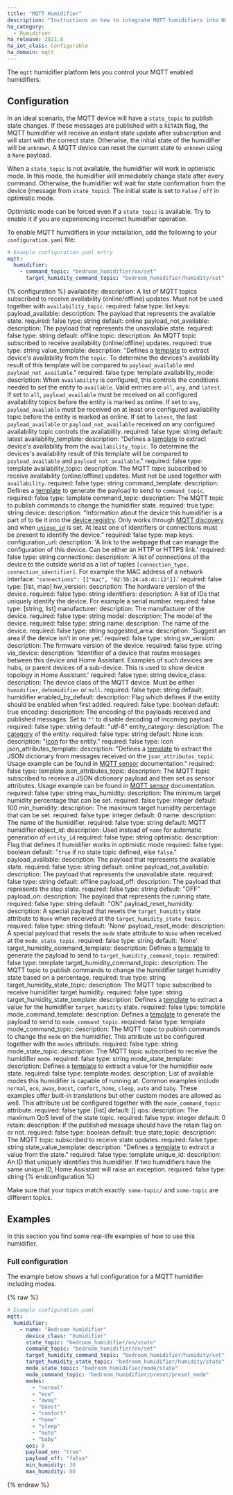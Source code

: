 ```yaml
---
title: "MQTT Humidifier"
description: "Instructions on how to integrate MQTT humidifiers into Home Assistant."
ha_category:
  - Humidifier
ha_release: 2021.8
ha_iot_class: Configurable
ha_domain: mqtt
---
```


The `mqtt` humidifier platform lets you control your MQTT enabled humidifiers.

## Configuration

In an ideal scenario, the MQTT device will have a `state_topic` to publish state changes. If these messages are published with a `RETAIN` flag, the MQTT humidifier will receive an instant state update after subscription and will start with the correct state. Otherwise, the initial state of the humidifier will be `unknown`. A MQTT device can reset the current state to `unknown` using a `None` payload.

When a `state_topic` is not available, the humidifier will work in optimistic mode. In this mode, the humidifier will immediately change state after every command. Otherwise, the humidifier will wait for state confirmation from the device (message from `state_topic`). The initial state is set to `False` / `off` in optimistic mode.

Optimistic mode can be forced even if a `state_topic` is available. Try to enable it if you are experiencing incorrect humidifier operation.

<a id='new_format'></a>

To enable MQTT humidifiers in your installation, add the following to your `configuration.yaml` file:

```yaml
# Example configuration.yaml entry
mqtt:
  humidifier:
    - command_topic: "bedroom_humidifier/on/set"
      target_humidity_command_topic: "bedroom_humidifier/humidity/set"
```

{% configuration %}
availability:
  description: A list of MQTT topics subscribed to receive availability (online/offline) updates. Must not be used together with `availability_topic`.
  required: false
  type: list
  keys:
    payload_available:
      description: The payload that represents the available state.
      required: false
      type: string
      default: online
    payload_not_available:
      description: The payload that represents the unavailable state.
      required: false
      type: string
      default: offline
    topic:
      description: An MQTT topic subscribed to receive availability (online/offline) updates.
      required: true
      type: string
    value_template:
      description: "Defines a [template](/docs/configuration/templating/#using-templates-with-the-mqtt-integration) to extract device's availability from the `topic`. To determine the devices's availability result of this template will be compared to `payload_available` and `payload_not_available`."
      required: false
      type: template
availability_mode:
  description: When `availability` is configured, this controls the conditions needed to set the entity to `available`. Valid entries are `all`, `any`, and `latest`. If set to `all`, `payload_available` must be received on all configured availability topics before the entity is marked as online. If set to `any`, `payload_available` must be received on at least one configured availability topic before the entity is marked as online. If set to `latest`, the last `payload_available` or `payload_not_available` received on any configured availability topic controls the availability.
  required: false
  type: string
  default: latest
availability_template:
  description: "Defines a [template](/docs/configuration/templating/#using-templates-with-the-mqtt-integration) to extract device's availability from the `availability_topic`. To determine the devices's availability result of this template will be compared to `payload_available` and `payload_not_available`."
  required: false
  type: template
availability_topic:
  description: The MQTT topic subscribed to receive availability (online/offline) updates. Must not be used together with `availability`.
  required: false
  type: string
command_template:
  description: Defines a [template](/docs/configuration/templating/#using-templates-with-the-mqtt-integration) to generate the payload to send to `command_topic`.
  required: false
  type: template
command_topic:
  description: The MQTT topic to publish commands to change the humidifier state.
  required: true
  type: string
device:
  description: "Information about the device this humidifier is a part of to tie it into the [device registry](https://developers.home-assistant.io/docs/en/device_registry_index.html). Only works through [MQTT discovery](/integrations/mqtt/#mqtt-discovery) and when [`unique_id`](#unique_id) is set. At least one of identifiers or connections must be present to identify the device."
  required: false
  type: map
  keys:
    configuration_url:
      description: 'A link to the webpage that can manage the configuration of this device. Can be either an HTTP or HTTPS link.'
      required: false
      type: string
    connections:
      description: 'A list of connections of the device to the outside world as a list of tuples `[connection_type, connection_identifier]`. For example the MAC address of a network interface: `"connections": [["mac", "02:5b:26:a8:dc:12"]]`.'
      required: false
      type: [list, map]
    hw_version:
      description: The hardware version of the device.
      required: false
      type: string
    identifiers:
      description: A list of IDs that uniquely identify the device. For example a serial number.
      required: false
      type: [string, list]
    manufacturer:
      description: The manufacturer of the device.
      required: false
      type: string
    model:
      description: The model of the device.
      required: false
      type: string
    name:
      description: The name of the device.
      required: false
      type: string
    suggested_area:
      description: 'Suggest an area if the device isn’t in one yet.'
      required: false
      type: string
    sw_version:
      description: The firmware version of the device.
      required: false
      type: string
    via_device:
      description: 'Identifier of a device that routes messages between this device and Home Assistant. Examples of such devices are hubs, or parent devices of a sub-device. This is used to show device topology in Home Assistant.'
      required: false
      type: string
device_class:
  description: The device class of the MQTT device. Must be either `humidifier`, `dehumidifier` or `null`.
  required: false
  type: string
  default: humidifier
enabled_by_default:
  description: Flag which defines if the entity should be enabled when first added.
  required: false
  type: boolean
  default: true
encoding:
  description: The encoding of the payloads received and published messages. Set to `""` to disable decoding of incoming payload.
  required: false
  type: string
  default: "utf-8"
entity_category:
  description: The [category](https://developers.home-assistant.io/docs/core/entity#generic-properties) of the entity.
  required: false
  type: string
  default: None
icon:
  description: "[Icon](/docs/configuration/customizing-devices/#icon) for the entity."
  required: false
  type: icon
json_attributes_template:
  description: "Defines a [template](/docs/configuration/templating/#using-templates-with-the-mqtt-integration) to extract the JSON dictionary from messages received on the `json_attributes_topic`. Usage example can be found in [MQTT sensor](/integrations/sensor.mqtt/#json-attributes-template-configuration) documentation."
  required: false
  type: template
json_attributes_topic:
  description: The MQTT topic subscribed to receive a JSON dictionary payload and then set as sensor attributes. Usage example can be found in [MQTT sensor](/integrations/sensor.mqtt/#json-attributes-topic-configuration) documentation.
  required: false
  type: string
max_humidity:
  description: The minimum target humidity percentage that can be set.
  required: false
  type: integer
  default: 100
min_humidity:
  description: The maximum target humidity percentage that can be set.
  required: false
  type: integer
  default: 0
name:
  description: The name of the humidifier.
  required: false
  type: string
  default: MQTT humidifier
object_id:
  description: Used instead of `name` for automatic generation of `entity_id`
  required: false
  type: string
optimistic:
  description: Flag that defines if humidifier works in optimistic mode
  required: false
  type: boolean
  default: "`true` if no state topic defined, else `false`."
payload_available:
  description: The payload that represents the available state.
  required: false
  type: string
  default: online
payload_not_available:
  description: The payload that represents the unavailable state.
  required: false
  type: string
  default: offline
payload_off:
  description: The payload that represents the stop state.
  required: false
  type: string
  default: "OFF"
payload_on:
  description: The payload that represents the running state.
  required: false
  type: string
  default: "ON"
payload_reset_humidity:
  description: A special payload that resets the `target_humidity` state attribute to `None` when received at the `target_humidity_state_topic`.
  required: false
  type: string
  default: 'None'
payload_reset_mode:
  description: A special payload that resets the `mode` state attribute to `None` when received at the `mode_state_topic`.
  required: false
  type: string
  default: 'None'
target_humidity_command_template:
  description: Defines a [template](/docs/configuration/templating/#using-templates-with-the-mqtt-integration) to generate the payload to send to `target_humidity_command_topic`.
  required: false
  type: template
target_humidity_command_topic:
  description: The MQTT topic to publish commands to change the humidifier target humidity state based on a percentage.
  required: true
  type: string
target_humidity_state_topic:
  description: The MQTT topic subscribed to receive humidifier target humidity.
  required: false
  type: string
target_humidity_state_template:
  description: Defines a [template](/docs/configuration/templating/#using-templates-with-the-mqtt-integration) to extract a value for the humidifier `target_humidity` state.
  required: false
  type: template
mode_command_template:
  description: Defines a [template](/docs/configuration/templating/#using-templates-with-the-mqtt-integration) to generate the payload to send to `mode_command_topic`.
  required: false
  type: template
mode_command_topic:
  description: The MQTT topic to publish commands to change the `mode` on the humidifier. This attribute ust be configured together with the `modes` attribute.
  required: false
  type: string
mode_state_topic:
  description: The MQTT topic subscribed to receive the humidifier `mode`.
  required: false
  type: string
mode_state_template:
  description: Defines a [template](/docs/configuration/templating/#using-templates-with-the-mqtt-integration) to extract a value for the humidifier `mode` state.
  required: false
  type: template
modes:
  description: List of available modes this humidifier is capable of running at. Common examples include `normal`, `eco`, `away`, `boost`, `comfort`, `home`, `sleep`, `auto` and `baby`. These examples offer built-in translations but other custom modes are allowed as well.  This attribute ust be configured together with the `mode_command_topic` attribute.
  required: false
  type: [list]
  default: []
qos:
  description: The maximum QoS level of the state topic.
  required: false
  type: integer
  default: 0
retain:
  description: If the published message should have the retain flag on or not.
  required: false
  type: boolean
  default: true
state_topic:
  description: The MQTT topic subscribed to receive state updates.
  required: false
  type: string
state_value_template:
  description: "Defines a [template](/docs/configuration/templating/#using-templates-with-the-mqtt-integration) to extract a value from the state."
  required: false
  type: template
unique_id:
  description: An ID that uniquely identifies this humidifier. If two humidifiers have the same unique ID, Home Assistant will raise an exception.
  required: false
  type: string
{% endconfiguration %}

<div class='note warning'>

Make sure that your topics match exactly. `some-topic/` and `some-topic` are different topics.

</div>

## Examples

In this section you find some real-life examples of how to use this humidifier.

### Full configuration

The example below shows a full configuration for a MQTT humidifier including modes.

{% raw %}

```yaml
# Example configuration.yaml
mqtt:
  humidifier:
    - name: "Bedroom humidifier"
      device_class: "humidifier"
      state_topic: "bedroom_humidifier/on/state"
      command_topic: "bedroom_humidifier/on/set"
      target_humidity_command_topic: "bedroom_humidifier/humidity/set"
      target_humidity_state_topic: "bedroom_humidifier/humidity/state"
      mode_state_topic: "bedroom_humidifier/mode/state"
      mode_command_topic: "bedroom_humidifier/preset/preset_mode"
      modes:
        - "normal"
        - "eco"
        - "away"
        - "boost"
        - "comfort"
        - "home"
        - "sleep"
        - "auto"
        - "baby"
      qos: 0
      payload_on: "true"
      payload_off: "false"
      min_humidity: 30
      max_humidity: 80
```

{% endraw %}
